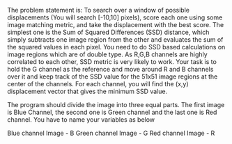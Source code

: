 The problem statement is:
To search over a window of possible displacements (You will search [-10,10] pixels), score each one using some image matching metric,
and take the displacement with the best score. The simplest one is the Sum of Squared Differences (SSD) distance, which simply subtracts one image region
from the other and evaluates the sum of the squared values in each pixel. You need to do SSD based calculations on image regions which are of double type.
As R,G,B channels are highly correlated to each other, SSD metric is very likely to work. Your task is to hold the G channel as the reference and move around
R and B channels over it and keep track of the SSD value for the 51x51 image regions at the center of the channels.
For each channel, you will find the (x,y) displacement vector that gives the minimum SSD value.

The program should divide the image into three equal parts.
The first image is Blue Channel, the second one is Green channel and the last one is Red channel. You have to name your variables as below

Blue channel Image - B
Green channel Image - G
Red channel Image - R

